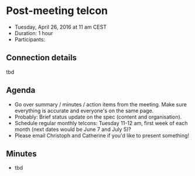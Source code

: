 # Post-meeting telcon

* Tuesday, April 26, 2016 at 11 am CEST
* Duration: 1 hour
* Participants: 

## Connection details

tbd

## Agenda

* Go over summary / minutes / action items from the meeting.
  Make sure everything is accurate and everyone's on the same page.
* Probably: Brief status update on the spec (content and organisation).
* Schedule regular monthly telcons: Tuesday 11-12 am, first week of each month
  (next dates would be June 7 and July 5)?
* Please email Christoph and Catherine if you'd like to present something!

## Minutes

* tbd
